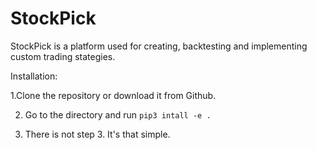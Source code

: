 # StockPick

StockPick is a platform used for creating, backtesting and implementing custom trading stategies.

Installation:


1.Clone the repository or download it from Github.

2. Go to the directory and run `pip3 intall -e .`

3. There is not step 3. It's that simple.
